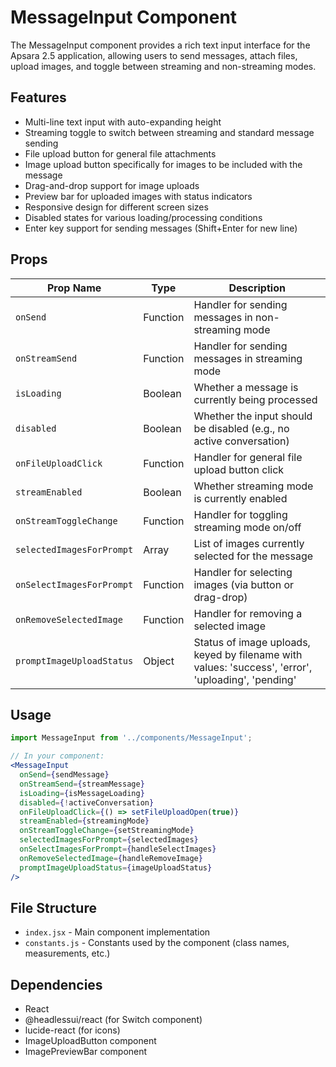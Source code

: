 # MessageInput Component

The MessageInput component provides a rich text input interface for the Apsara 2.5 application, allowing users to send messages, attach files, upload images, and toggle between streaming and non-streaming modes.

## Features

- Multi-line text input with auto-expanding height
- Streaming toggle to switch between streaming and standard message sending
- File upload button for general file attachments
- Image upload button specifically for images to be included with the message
- Drag-and-drop support for image uploads
- Preview bar for uploaded images with status indicators
- Responsive design for different screen sizes
- Disabled states for various loading/processing conditions
- Enter key support for sending messages (Shift+Enter for new line)

## Props

| Prop Name | Type | Description |
|-----------|------|-------------|
| `onSend` | Function | Handler for sending messages in non-streaming mode |
| `onStreamSend` | Function | Handler for sending messages in streaming mode |
| `isLoading` | Boolean | Whether a message is currently being processed |
| `disabled` | Boolean | Whether the input should be disabled (e.g., no active conversation) |
| `onFileUploadClick` | Function | Handler for general file upload button click |
| `streamEnabled` | Boolean | Whether streaming mode is currently enabled |
| `onStreamToggleChange` | Function | Handler for toggling streaming mode on/off |
| `selectedImagesForPrompt` | Array | List of images currently selected for the message |
| `onSelectImagesForPrompt` | Function | Handler for selecting images (via button or drag-drop) |
| `onRemoveSelectedImage` | Function | Handler for removing a selected image |
| `promptImageUploadStatus` | Object | Status of image uploads, keyed by filename with values: 'success', 'error', 'uploading', 'pending' |

## Usage

```jsx
import MessageInput from '../components/MessageInput';

// In your component:
<MessageInput
  onSend={sendMessage}
  onStreamSend={streamMessage}
  isLoading={isMessageLoading}
  disabled={!activeConversation}
  onFileUploadClick={() => setFileUploadOpen(true)}
  streamEnabled={streamingMode}
  onStreamToggleChange={setStreamingMode}
  selectedImagesForPrompt={selectedImages}
  onSelectImagesForPrompt={handleSelectImages}
  onRemoveSelectedImage={handleRemoveImage}
  promptImageUploadStatus={imageUploadStatus}
/>
```

## File Structure

- `index.jsx` - Main component implementation
- `constants.js` - Constants used by the component (class names, measurements, etc.)

## Dependencies

- React
- @headlessui/react (for Switch component)
- lucide-react (for icons)
- ImageUploadButton component
- ImagePreviewBar component 